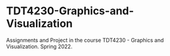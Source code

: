 # TDT4230-Graphics-and-Visualization
Assignments and Project in the course TDT4230 - Graphics and Visualization. Spring 2022.
